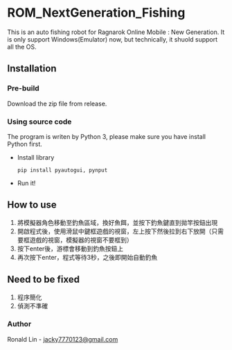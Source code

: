 # ROM_NextGeneration_Fishing

This is an auto fishing robot for Ragnarok Online Mobile : New Generation. It is only support Windows(Emulator) now, but technically, it shuold support all the OS.

## Installation

### Pre-build

Download the zip file from release.

### Using source code

The program is writen by Python 3, please make sure you have install Python first.

* Install library
  
  `pip install pyautogui, pynput`

* Run it!

## How to use

1. 將模擬器角色移動至釣魚區域，換好魚餌，並按下釣魚鍵直到拋竿按鈕出現
2. 開啟程式後，使用滑鼠中鍵框遊戲的視窗，左上按下然後拉到右下放開（只需要框遊戲的視窗，模擬器的視窗不要框到）
3. 按下enter後，游標會移動到釣魚按鈕上
4. 再次按下enter，程式等待3秒，之後即開始自動釣魚

## Need to be fixed

1. 程序簡化
2. 偵測不準確

### Author

Ronald Lin - jacky7770123@gmail.com
